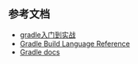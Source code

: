 ## 参考文档
- [gradle入门到实战](https://www.cnblogs.com/leipDao/p/10385155.html)
- [Gradle Build Language Reference](https://docs.gradle.org/current/dsl/index.html)
- [Gradle docs](https://docs.gradle.org/current/userguide/userguide.html)